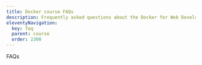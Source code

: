 ```yaml
---
title: Docker course FAQs
description: Frequently asked questions about the Docker for Web Developers book and video course.
eleventyNavigation:
  key: faq
  parent: course
  order: 2300
---
```


FAQs
